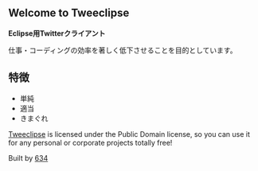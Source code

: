 ## Welcome to Tweeclipse

**Eclipse用Twitterクライアント**

仕事・コーディングの効率を著しく低下させることを目的としています。

## 特徴

* 単純
* 適当
* きまぐれ

[Tweeclipse](http://github.com/634/tweeclipse) is licensed under the Public Domain license, so you can use it for any personal or corporate projects totally free!</p>

Built by [634](http://634.ayumu-baby.com/)